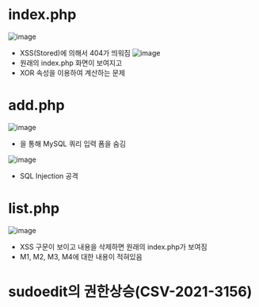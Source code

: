 # index.php
![image](https://github.com/user-attachments/assets/bbecfdd9-a778-4818-a175-6c23c1d8b482)
- XSS(Stored)에 의해서 404가 띄워짐
![image](https://github.com/user-attachments/assets/871bbfc0-7b2c-448c-bfd4-ecd33137163a)
- 원래의 index.php 화면이 보여지고
- XOR 속성을 이용하여 계산하는 문제

# add.php
![image](https://github.com/user-attachments/assets/d7fa3495-1b2e-4080-a6d6-00f040a9ce9e)
- <input type="hidden">을 통해 MySQL 쿼리 입력 폼을 숨김

![image](https://github.com/user-attachments/assets/9354ada2-81d0-4ab5-a60e-49aee20411f4)
- SQL Injection 공격
# list.php
![image](https://github.com/user-attachments/assets/f7d046e7-3b59-4ff6-ba24-1963120dc257)
- XSS 구문이 보이고 내용을 삭제하면 원래의 index.php가 보여짐
- M1, M2, M3, M4에 대한 내용이 적혀있음
# sudoedit의 권한상승(CSV-2021-3156)
